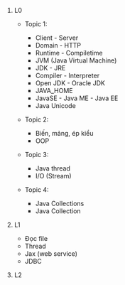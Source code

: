 1. L0
    - Topic 1:  
        + Client - Server  
        + Domain - HTTP  
        + Runtime - Compiletime  
        + JVM (Java Virtual Machine)  
        + JDK - JRE  
        + Compiler - Interpreter  
        + Open JDK - Oracle JDK  
        + JAVA_HOME  
        + JavaSE - Java ME - Java EE  
        + Java Unicode    

    - Topic 2:  
        + Biến, mảng, ép kiểu  
        + OOP  


    - Topic 3:  
        + Java thread  
        + I/O (Stream)  


    - Topic 4:  
        + Java Collections  
        + Java Collection  


2. L1  
    - Đọc file  
    - Thread  
    - Jax (web service)  
    - JDBC  


3. L2  


